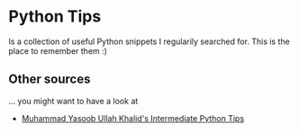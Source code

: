 # Python Tips

Is a collection of useful Python snippets I regularily searched for. This is the place to remember them :)



## Other sources

... you might want to have a look at

* [Muhammad Yasoob Ullah Khalid's Intermediate Python Tips](https://book.pythontips.com/en/latest/index.html)
